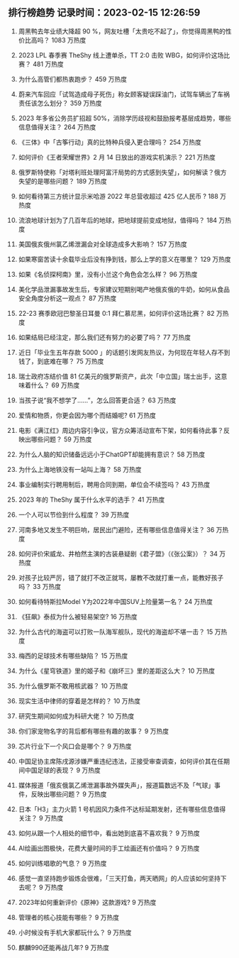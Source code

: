 
## 排行榜趋势 记录时间：2023-02-15 12:26:59
  
  1. 周黑鸭去年业绩大降超 90 %，网友吐槽「太贵吃不起了」，你觉得周黑鸭的性价比高吗？ 1083 万热度
    
  2. 2023 LPL 春季赛 TheShy 线上遭单杀，TT 2:0 击败 WBG，如何评价这场比赛？ 481 万热度
    
  3. 为什么高管们都热衷跑步？ 459 万热度
    
  4. 蔚来汽车回应「试驾造成母子死伤」称女顾客疑误踩油门，试驾车辆出了车祸责任该怎么划分？ 359 万热度
    
  5. 2023 年多省公务员扩招超 50%，消除学历歧视和鼓励报考基层成趋势，哪些信息值得关注？ 264 万热度
    
  6. 《三体》中「古筝行动」真的比特种兵侵入更合理吗？ 254 万热度
    
  7. 如何评价《王者荣耀世界》2 月 14 日放出的游戏实机演示？ 221 万热度
    
  8. 俄罗斯特使称「对塔利班处理阿富汗局势的方式感到失望」，如何解读？俄方失望的是哪些问题？ 189 万热度
    
  9. 如何看待第三方统计显示米哈游 2022 年总营收超过 425 亿人民币 ? 188 万热度
    
  10. 流浪地球计划为了几百年后的地球，把地球提前变成地狱，值得吗？ 184 万热度
    
  11. 美国俄亥俄州氯乙烯泄漏会对全球造成多大影响？ 157 万热度
    
  12. 如果寒窗苦读十余载毕业后没有挣到钱，那么上学的意义在哪里？ 129 万热度
    
  13. 如果《名侦探柯南》里，没有小兰这个角色会怎么样？ 96 万热度
    
  14. 美化学品泄漏事故发生后，专家建议短期别喝产地俄亥俄的牛奶，如何从食品安全角度分析这一观点？ 87 万热度
    
  15. 22-23 赛季欧冠巴黎圣日耳曼 0:1 拜仁慕尼黑，如何评价这场比赛？ 82 万热度
    
  16. 如果结局已经注定，那么我们还有努力的必要了吗？ 77 万热度
    
  17. 近日「毕业生五年存款 5000 」的话题引发网友热议，为何现在年轻人存不到钱了，到底难在哪？ 75 万热度
    
  18. 瑞士政府冻结价值 81 亿美元的俄罗斯资产，此次「中立国」瑞士出手，这意味着什么？ 69 万热度
    
  19. 当孩子说“我不想学了……”，怎么回答更合适？ 63 万热度
    
  20. 爱情和物质，你更会因为哪个而结婚呢? 61 万热度
    
  21. 电影《满江红》周边内容引争议，官方众筹活动宣布下架，如何看待此事？反映出哪些问题？ 59 万热度
    
  22. 为什么人脑的知识储备远远小于ChatGPT却能拥有意识？ 58 万热度
    
  23. 为什么上海地铁没有一站叫上海？ 58 万热度
    
  24. 事业编制实行聘用制后，聘用合同到期，单位会不续签吗？ 43 万热度
    
  25. 2023 年的 TheShy 属于什么水平的选手？ 41 万热度
    
  26. 一个人可以节俭到什么程度？ 39 万热度
    
  27. 河南多地又发生不明巨响，居民出门避险，还有哪些信息值得关注？ 36 万热度
    
  28. 如何评价宋威龙、井柏然主演的古装悬疑剧《君子盟》（《张公案》）？ 34 万热度
    
  29. 对孩子比较严厉，错了就打不改正就骂，屡教不改就打重一点，能教好孩子吗？ 33 万热度
    
  30. 如何看待特斯拉Model Y为2022年中国SUV上险量第一名？ 24 万热度
    
  31. 《狂飙》泰叔为什么被轻易架空? 16 万热度
    
  32. 为什么古代的海盗可以打败一队海军舰队，现代的海盗却不堪一击？ 15 万热度
    
  33. 梅西的足球技术有哪些缺陷？ 15 万热度
    
  34. 为什么《星穹铁道》里的姬子和《崩坏三》里的差距这么大？ 10 万热度
    
  35. 为什么俄罗斯不敢用核武器？ 10 万热度
    
  36. 现实生活中律师的穿着是怎样的？ 10 万热度
    
  37. 研究生期间如何成为科研大佬？ 10 万热度
    
  38. 你们家宠物名字的背后都有哪些有趣的故事？ 9 万热度
    
  39. 芯片行业下一个风口会是哪个？ 9 万热度
    
  40. 中国足协主席陈戌源涉嫌严重违纪违法，正接受审查调查，如何评价其在任期间中国足球的表现？ 9 万热度
    
  41. 媒体报道「俄亥俄氯乙烯泄漏事故外媒失声」，报道篇数远不及「气球」事件，反映出哪些问题？ 9 万热度
    
  42. 日本「H3」主力火箭 1 号机因风力条件不达标延期发射，还有哪些信息值得关注？ 9 万热度
    
  43. 如何从跟一个人相处的细节中，看出她到底喜不喜欢我？ 9 万热度
    
  44. AI绘画出图极快，花费大量时间的手工绘画还有价值吗？ 9 万热度
    
  45. 如何训练唱歌的气息？ 9 万热度
    
  46. 感觉一直坚持跑步锻炼会很难，「三天打鱼，两天晒网」的人应该如何坚持下去呢？ 9 万热度
    
  47. 2023年如何重新评价《原神》这款游戏? 9 万热度
    
  48. 管理者的核心技能有哪些？ 9 万热度
    
  49. 小时候没有手机大家都玩什么？ 9 万热度
    
  50. 麒麟990还能再战几年? 9 万热度
    
